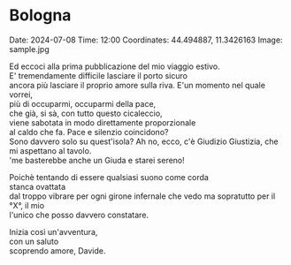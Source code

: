 # Bologna  
Date: 2024-07-08
Time: 12:00
Coordinates: 44.494887, 11.3426163
Image: sample.jpg

Ed eccoci alla prima pubblicazione del mio viaggio estivo.  
E' tremendamente difficile lasciare il porto sicuro  
ancora più lasciare il proprio amore sulla riva. 
E'un momento nel quale vorrei,  
più di occuparmi, occuparmi della pace,  
che già, si sà, con tutto questo cicaleccio,  
viene sabotata in modo direttamente proporzionale  
al caldo che fa.
Pace e silenzio coincidono?  
Sono davvero solo su
quest'isola?
Ah no, ecco, c'è Giudizio Giustizia,
che mi aspettano al tavolo.  
'me basterebbe anche un Giuda e starei sereno!

Poichè tentando di essere qualsiasi suono 
come corda  
stanca 
ovattata  
dal troppo vibrare
per ogni girone infernale che vedo
ma sopratutto per il °X°, il mio  
l'unico che posso davvero constatare.

Inizia così un'avventura,  
con un saluto  
scoprendo amore, Davide.
